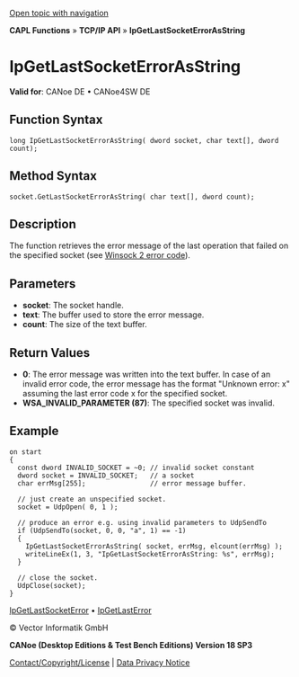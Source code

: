 [Open topic with navigation](../../../../../CANoeDEFamily.htm#Topics/CAPLFunctions/TCPIPAPI/Functions/CAPLfunctionIPGetLastSocketErrorAsString.md)

**CAPL Functions** » **TCP/IP API** » **IpGetLastSocketErrorAsString**

# IpGetLastSocketErrorAsString

**Valid for**: CANoe DE • CANoe4SW DE

## Function Syntax

```plaintext
long IpGetLastSocketErrorAsString( dword socket, char text[], dword count);
```

## Method Syntax

```plaintext
socket.GetLastSocketErrorAsString( char text[], dword count);
```

## Description

The function retrieves the error message of the last operation that failed on the specified socket (see [Winsock 2 error code](../CAPLfunctionsTCPIPWinsock2ErrorCodes.md)).

## Parameters

- **socket**: The socket handle.
- **text**: The buffer used to store the error message.
- **count**: The size of the text buffer.

## Return Values

- **0**: The error message was written into the text buffer. In case of an invalid error code, the error message has the format "Unknown error: x" assuming the last error code x for the specified socket.
- **WSA_INVALID_PARAMETER (87)**: The specified socket was invalid.

## Example

```plaintext
on start
{
  const dword INVALID_SOCKET = ~0; // invalid socket constant
  dword socket = INVALID_SOCKET;   // a socket
  char errMsg[255];                // error message buffer.

  // just create an unspecified socket.
  socket = UdpOpen( 0, 1 );

  // produce an error e.g. using invalid parameters to UdpSendTo
  if (UdpSendTo(socket, 0, 0, "a", 1) == -1)
  {
    IpGetLastSocketErrorAsString( socket, errMsg, elcount(errMsg) );
    writeLineEx(1, 3, "IpGetLastSocketErrorAsString: %s", errMsg);
  }

  // close the socket.
  UdpClose(socket);
}
```

[IpGetLastSocketError](CAPLfunctionIPGetLastSocketError.md) • [IpGetLastError](CAPLfunctionIPGetLastError.md)

© Vector Informatik GmbH

**CANoe (Desktop Editions & Test Bench Editions) Version 18 SP3**

[Contact/Copyright/License](../../../Shared/ContactCopyrightLicense.md) | [Data Privacy Notice](https://www.vector.com/int/en/company/get-info/privacy-policy/)